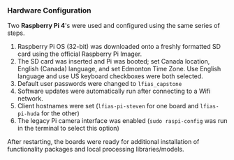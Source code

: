 ### Hardware Configuration

Two **Raspberry Pi 4**'s were used and configured using the same series of steps.

1)  Raspberry Pi OS (32-bit) was downloaded onto a freshly formatted SD card using the official Raspberry Pi Imager.
2)  The SD card was inserted and Pi was booted; set Canada location, English (Canada) language, and set Edmonton Time Zone.  Use English language and use US keyboard checkboxes were both selected.
3)  Default user passwords were changed to `lfias_capstone`
4)  Software updates were automatically run after connecting to a Wifi network.
5)  Client hostnames were set (`lfias-pi-steven` for one board and `lfias-pi-huda` for the other)
6)  The legacy Pi camera interface was enabled (`sudo raspi-config` was run in the terminal to select this option)

After restarting, the boards were ready for additional installation of functionality packages and local processing libraries/models.
